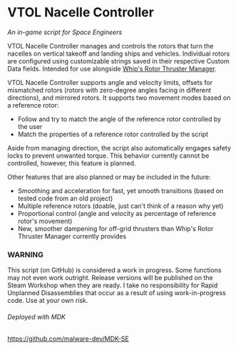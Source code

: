 # VTOL Nacelle Controller
*An in-game script for Space Engineers*

VTOL Nacelle Controller manages and controls the rotors that turn the nacelles on vertical takeoff and landing ships and vehicles. Individual rotors are configured using customizable strings saved in their respective Custom Data fields. Intended for use alongside [Whip's Rotor Thruster Manager](https://steamcommunity.com/sharedfiles/filedetails/?id=757123653).

VTOL Nacelle Controller supports angle and velocity limits, offsets for mismatched rotors (rotors with zero-degree angles facing in different directions), and mirrored rotors. It supports two movement modes based on a reference rotor:
* Follow and try to match the angle of the reference rotor controlled by the user
* Match the properties of a reference rotor controlled by the script

Aside from managing direction, the script also automatically engages safety locks to prevent unwanted torque. This behavior currently cannot be controlled, however, this feature is planned.

Other features that are also planned or may be included in the future:
* Smoothing and acceleration for fast, yet smooth transitions (based on tested code from an old project)
* Multiple reference rotors (doable, just can't think of a reason why yet)
* Proportional control (angle and velocity as percentage of reference rotor's movement)
* New, smoother dampening for off-grid thrusters than Whip's Rotor Thruster Manager currently provides

### WARNING
This script (on GitHub) is considered a work in progress. Some functions may not even work outright. Release versions will be published on the Steam Workshop when they are ready. I take no responsibility for Rapid Unplanned Disassemblies that occur as a result of using work-in-progress code. Use at your own risk.

###### Deployed with MDK
https://github.com/malware-dev/MDK-SE